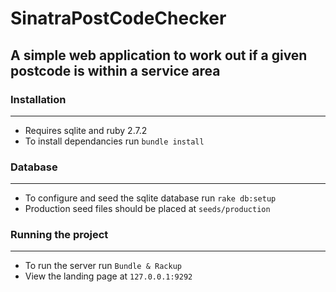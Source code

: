 # SinatraPostCodeChecker
## A simple web application to work out if a given postcode is within a service area

### Installation
---
- Requires sqlite and ruby 2.7.2
- To install dependancies run `bundle install`

### Database
---
- To configure and seed the sqlite database run `rake db:setup`
- Production seed files should be placed at `seeds/production`

### Running the project
---
- To run the server run `Bundle & Rackup`
- View the landing page at `127.0.0.1:9292`

